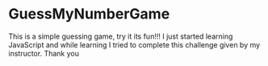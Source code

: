# GuessMyNumberGame
This is a simple guessing game, try it its fun!!!
I just started learning JavaScript and while learning I tried to complete this challenge given by my instructor.
Thank you
